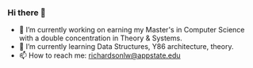 ### Hi there 👋

<!--
**loganwrichardson/loganwrichardson** is a ✨ _special_ ✨ repository because its `README.md` (this file) appears on your GitHub profile.

Here are some ideas to get you started:

🔭 I’m currently working on earning my Master's in Computer Science with a double concentration in Theory & Systems.
🌱 I’m currently learning Data Structures, Y86 architecture, theory.
- 👯 I’m looking to collaborate on ...
- 🤔 I’m looking for help with ...
- 💬 Ask me about ...
- 📫 How to reach me: ...
- 😄 Pronouns: ...
- ⚡ Fun fact: ...
-->

- 🔭 I’m currently working on earning my Master's in Computer Science with a double concentration in Theory & Systems.
- 🌱 I’m currently learning Data Structures, Y86 architecture, theory.
- 📫 How to reach me: richardsonlw@appstate.edu
